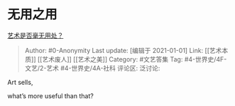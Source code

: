 # 无用之用
[艺术是否毫无用处？](https://www.zhihu.com/question/386767740/answer/1280145938)

> Author: #0-Anonymity
> Last update: [编辑于 2021-01-01]
> Link: [[艺术本质]] [[艺术废人]] [[艺术之美]]
> Category: #文艺答集
> Tag: #4-世界史/4F-文艺/2-艺术 #4-世界史/4A-社科
> 评论区:
> 泛讨论:

Art sells,

what’s more useful than that?
